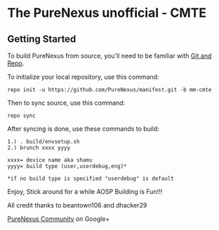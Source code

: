 The PureNexus unofficial - CMTE
=====================

Getting Started
---------------

To build PureNexus from source, you'll need to be familiar with
[Git and Repo](http://source.android.com/download/using-repo).


To initialize your local repository, use this command:

	repo init -u https://github.com/PureNexus/manifest.git -b mm-cmte

Then to sync source, use this command:

	repo sync

After syncing is done, use these commands to build:

    1.) . build/envsetup.sh
    2.) brunch xxxx yyyy
    
    xxxx= device name aka shamu
    yyyy= build type (user,userdebug,eng)*

    *if no build type is specified "userdebug" is default

Enjoy, Stick around for a while AOSP Building is Fun!!!

All credit thanks to beantown106 and dhacker29

[PureNexus Community](https://plus.google.com/u/0/communities/103055954354785266764) on Google+
